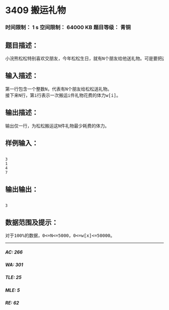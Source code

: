# 3409 搬运礼物   
### 时间限制： 1 s     空间限制： 64000 KB     题目等级： 青铜  
## 题目描述：  

<pre>
小浣熊松松特别喜欢交朋友，今年松松生日，就有N个朋友给他送礼物。可是要把这些礼物搬回家是一件很困难的事，具体来说，如果松松一次搬运x件礼物，就要花费w[x]的体力（显而易见，有w[x]<=w[x+1]，搬得越多耗费体力越多）。松松并不在意他会搬多少次，但是他想知道，自己最少花费多少体力，就可以把礼物全部搬回家。
</pre>
  
  
## 输入描述：  

<pre>
第一行包含一个整数N，代表有N个朋友给松松送礼物。
接下来N行，第i行表示一次搬运i件礼物花费的体力w[i]。
</pre>
  
  
## 输出描述：  

<pre>
输出仅一行，为松松搬运这N件礼物最少耗费的体力。
</pre>
  
  
## 样例输入：  

<pre><code>
3
1
4
7
</code></pre>
  
  
## 输出输出：  

<pre><code>
3
</code></pre>
  
  
## 数据范围及提示：  

<pre>
对于100%的数据，0<=N<=5000，0<=w[x]<=50000。
</pre>
  
  
***  

##### AC: 266  
##### WA: 301  
##### TLE: 25  
##### MLE: 5  
##### RE: 62  
